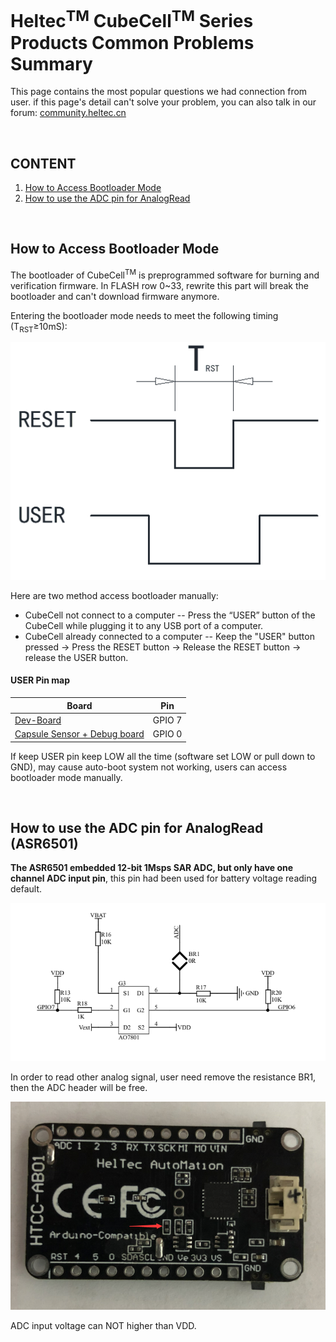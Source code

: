 # Heltec<sup>TM</sup> CubeCell<sup>TM</sup> Series Products Common Problems Summary

This page contains the most popular questions we had connection from user. if this page's detail can't solve your problem, you can also talk in our forum: [community.heltec.cn](http://community.heltec.cn/)

&nbsp;

## CONTENT

1. [How to Access Bootloader Mode](#how-to-access-bootloader-mode)
2. [How to use the ADC pin for AnalogRead](#how-to-use-the-adc-pin-for-analogread-asr6501)

&nbsp;

## How to Access Bootloader Mode

The bootloader of CubeCell<sup>TM</sup> is preprogrammed software for burning and verification firmware. In FLASH row 0~33, rewrite this part will break the bootloader and can't download firmware anymore.

Entering the bootloader mode needs to meet the following timing (T<sub>RST</sub>≥10mS):

<img src="en/faq/img/bootloader01.png">

Here are two method access bootloader manually:

- CubeCell not connect to a computer -- Press the “USER” button of the CubeCell while plugging it to any USB port of a computer.
- CubeCell already connected to a computer -- Keep the "USER" button pressed → Press the RESET button → Release the RESET button → release the USER button.

#### USER Pin map

| Board                                                        | Pin    |
| ------------------------------------------------------------ | ------ |
| [Dev-Board](https://heltec.org/project/htcc-ab01/)           | GPIO 7 |
| [Capsule Sensor + Debug board](https://heltec.org/project/htcc-ac01/) | GPIO 0 |

If keep USER pin keep LOW all the time (software set LOW or pull down to GND), may cause auto-boot system not working, users can access bootloader mode manually.

&nbsp;

## How to use the ADC pin for AnalogRead (ASR6501)

**The ASR6501 embedded 12-bit 1Msps SAR ADC, but only have one channel ADC input pin**, this pin had been used for battery voltage reading default.

<img src="en/faq/img/adcbatteryvoltageread.png">

In order to read other analog signal, user need remove the resistance BR1, then the ADC header will be free. 

<img src="en/faq/img/cubecelladcbridge.png">

ADC input voltage can NOT higher than VDD.